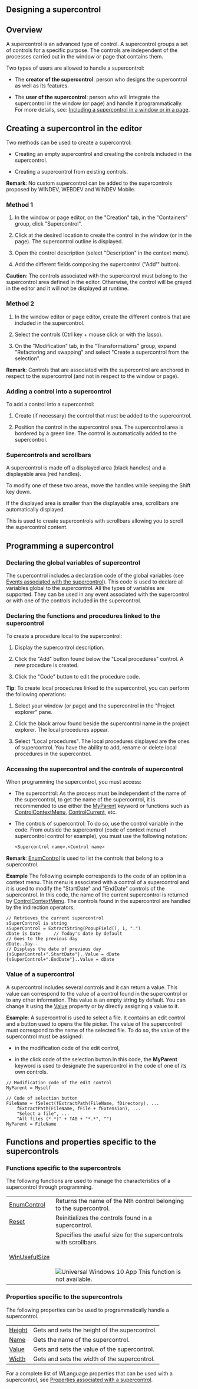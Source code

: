 


## Designing a supercontrol
			



<a name="NOTE1"></a>
<a name="NOTE1_1"></a>


## Overview
<a name="overview_ELTTEXTE000342"></a>
A supercontrol is an advanced type of control. A supercontrol groups a set of controls for a specific purpose. The controls are independent of the processes carried out in the window or page that contains them.

Two types of users are allowed to handle a supercontrol:

- The **creator of the supercontrol**: person who designs the supercontrol as well as its features. 

- The **user of the supercontrol**: person who will integrate the supercontrol in the window (or page) and handle it programmatically. For more details, see: [Including a supercontrol in a window or in a page](../WDChamp/1013092.md).






<a name="NOTE2"></a>
<a name="NOTE2_1"></a>


## Creating a supercontrol in the editor
<a name="creating_supercontrol_the_editor_ELTTEXTE000366"></a>
Two methods can be used to create a supercontrol:

- Creating an empty supercontrol and creating the controls included in the supercontrol.

- Creating a supercontrol from existing controls.




**Remark**: No custom supercontrol can be added to the supercontrols proposed by WINDEV, WEBDEV and WINDEV Mobile.
<a name="NOTE2_2"></a>


### Method 1
<a name="method_1_ELTPARAGRAPHE000058"></a>

1. In the window or page editor, on the "Creation" tab, in the "Containers" group, click "Supercontrol".

2. Click at the desired location to create the control in the window (or in the page). The supercontrol outline is displayed.

3. Open the control description (select "Description" in the context menu).

4. Add the different fields composing the supercontrol ("Add'" button).




**Caution**: The controls associated with the supercontrol must belong to the supercontrol area defined in the editor. Otherwise, the control will be grayed in the editor and it will not be displayed at runtime.
<a name="NOTE2_3"></a>


### Method 2
<a name="method_2_ELTPARAGRAPHE000082"></a>

1. In the window editor or page editor, create the different controls that are included in the supercontrol.

2. Select the controls (Ctrl key + mouse click or with the lasso).

3. On the "Modification" tab, in the "Transformations" group, expand "Refactoring and swapping" and select "Create a supercontrol from the selection".




**Remark**: Controls that are associated with the supercontrol are anchored in respect to the supercontrol (and not in respect to the window or page).
<a name="NOTE2_4"></a>


### Adding a control into a supercontrol
<a name="adding_control_into_supercontrol_ELTPARAGRAPHE000105"></a>

To add a control into a supercontrol: 

1. Create (if necessary) the control that must be added to the supercontrol.

2. Position the control in the supercontrol area. The supercontrol area is bordered by a green line. 
	The control is automatically added to the supercontrol.



<a name="NOTE2_5"></a>


### Supercontrols and scrollbars
<a name="supercontrols_and_scrollbars_ELTPARAGRAPHE000117"></a>

A supercontrol is made off a displayed area (black handles) and a displayable area (red handles).

To modify one of these two areas, move the handles while keeping the Shift key down.

If the displayed area is smaller than the displayable area, scrollbars are automatically displayed.

This is used to create supercontrols with scrollbars allowing you to scroll the supercontrol content.



<a name="NOTE3"></a>
<a name="NOTE3_1"></a>


## Programming a supercontrol
<a name="programming_supercontrol_ELTTEXTE000414"></a>


### Declaring the global variables of supercontrol
<a name="declaring_the_global_variables_supercontrol_ELTPARAGRAPHE000140"></a>

The supercontrol includes a declaration code of the global variables (see [Events associated with the supercontrol](../WDChamp/1013082.md)). This code is used to declare all variables global to the supercontrol. All the types of variables are supported. They can be used in any event associated with the supercontrol or with one of the controls included in the supercontrol.
<a name="NOTE3_2"></a>


### Declaring the functions and procedures linked to the supercontrol
<a name="declaring_the_functions_and_procedures_linked_the_supercontrol_ELTPARAGRAPHE000150"></a>

To create a procedure local to the supercontrol:

1. Display the supercontrol description.

2. Click the "Add" button found below the "Local procedures" control. A new procedure is created.

3. Click the "Code" button to edit the procedure code.




**Tip**: To create local procedures linked to the supercontrol, you can perform the following operations:

1. Select your window (or page) and the supercontrol in the "Project explorer" pane.

2. Click the black arrow found beside the supercontrol name in the project explorer. The local procedures appear. 

3. Select "Local procedures". The local procedures displayed are the ones of supercontrol. You have the ability to add, rename or delete local procedures in the supercontrol.



<a name="NOTE3_3"></a>


### Accessing the supercontrol and the controls of supercontrol
<a name="accessing_the_supercontrol_and_the_controls_supercontrol_ELTPARAGRAPHE000167"></a>

When programming the supercontrol, you must access:

- The supercontrol: 
	As the process must be independent of the name of the supercontrol, to get the name of the supercontrol, it is recommended to use either the [MyParent](../Motscles/1511016.md) keyword or functions such as [ControlContextMenu](../WDLang1/3025012.md), [ControlCurrent](../WDLang1/3025019.md), etc.

- The controls of supercontrol: 
	To do so, use the control variable in the code. From outside the supercontrol (code of context menu of supercontrol control for example), you must use the following notation:
	
	```txt
	<Supercontrol name>.<Control name>
	```



**Remark**: [EnumControl](../WDLang1/3025005.md) is used to list the controls that belong to a supercontrol.

**Example**
The following example corresponds to the code of an option in a context menu. This menu is associated with a control of a supercontrol and it is used to modify the "StartDate" and "EndDate" controls of the supercontrol.
In this code, the name of the current supercontrol is returned by [ControlContextMenu](../WDLang1/3025012.md). The controls found in the supercontrol are handled by the indirection operators.


```wl
// Retrieves the current supercontrol
sSuperControl is string
sSuperControl = ExtractString(PopupField(), 1, ".")
dDate is Date     // Today's date by default 
// Goes to the previous day
dDate..Day--
// Displays the date of previous day 
{sSuperControl+".StartDate"}..Value = dDate
{sSuperControl+".EndDate"}..Value = dDate
```

<a name="NOTE3_4"></a>


### Value of a supercontrol
<a name="value_supercontrol_ELTPARAGRAPHE000208"></a>

A supercontrol includes several controls and it can return a value. This value can correspond to the value of a control found in the supercontrol or to any other information. This value is an empty string by default. You can change it using the [Value](../Proprietes/2510130.md) property or by directly assigning a value to it.

**Example**: A supercontrol is used to select a file. It contains an edit control and a button used to opens the file picker. The value of the supercontrol must correspond to the name of the selected file. To do so, the value of the supercontrol must be assigned:

- in the modification code of the edit control, 

- in the click code of the selection button.In this code, the **MyParent** keyword is used to designate the supercontrol in the code of one of its own controls.





```wl
// Modification code of the edit control
MyParent = Myself
```



```wl
// Code of selection button 
FileName = fSelect(fExtractPath(FileName, fDirectory), ...
	fExtractPath(FileName, fFile + fExtension), ...
	"Select a file", ...
	"All files (*.*)" + TAB + "*.*", "")
MyParent = FileName
```


<a name="NOTE4"></a>
<a name="NOTE4_1"></a>


## Functions and properties specific to the supercontrols
<a name="functions_and_properties_specific_the_supercontrols_ELTTEXTE000456"></a>


### Functions specific to the supercontrols
<a name="functions_specific_the_supercontrols_ELTPARAGRAPHE000229"></a>

The following functions are used to manage the characteristics of a supercontrol through programming.


|   |   |
| --- | --- |
| [EnumControl](../WDLang1/3025005.md) | Returns the name of the Nth control belonging to the supercontrol. |
| [Reset](../WDLang1/3025026.md) | Reinitializes the controls found in a supercontrol. |
| [WinUsefulSize](../WDLang1/1000017089.md) | Specifies the useful size for the supercontrols with scrollbars.<br><br><br><br>![Universal Windows 10 App](https://doc.pcsoft.fr/ext/images/us/UNIVERSALAPP.png) This function is not available. |


<a name="NOTE4_2"></a>


### Properties specific to the supercontrols
<a name="properties_specific_the_supercontrols_ELTPARAGRAPHE000266"></a>

The following properties can be used to programmatically handle a supercontrol.


|   |   |
| --- | --- |
| [Height](../Proprietes/2510050.md) | Gets and sets the height of the supercontrol. |
| [Name](../Proprietes/2510082.md) | Gets the name of the supercontrol. |
| [Value](../Proprietes/2510130.md) | Gets and sets the value of the supercontrol. |
| [Width](../Proprietes/2510059.md) | Gets and sets the width of the supercontrol. |


For a complete list of WLanguage properties that can be used with a supercontrol, see [Properties associated with a supercontrol](../WDChamp/1013066.md).


